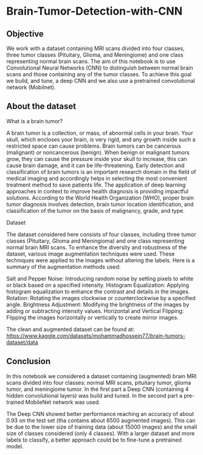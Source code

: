 # Brain-Tumor-Detection-with-CNN

##  Objective

We work with a dataset containing MRI scans divided into four classes, three tumor classes (Pituitary, Glioma, and Meningiome) and one class representing normal brain scans. The aim of this notebook is to use Convolutional Neural Networks (CNN) to distinguish between normal brain scans and those containing any of the tumor classes. To achieve this goal we build, and tune, a deep CNN and we also use a pretrained convolutional network (Mobilnet).

##  About the dataset

What is a brain tumor?

A brain tumor is a collection, or mass, of abnormal cells in your brain. Your skull, which encloses your brain, is very rigid, and any growth inside such a restricted space can cause problems. Brain tumors can be cancerous (malignant) or noncancerous (benign). When benign or malignant tumors grow, they can cause the pressure inside your skull to increase, this can cause brain damage, and it can be life-threatening. Early detection and classification of brain tumors is an important research domain in the field of medical imaging and accordingly helps in selecting the most convenient treatment method to save patients life. The application of deep learning approaches in context to improve health diagnosis is providing impactful solutions. According to the World Health Organization (WHO), proper brain tumor diagnosis involves detection, brain tumor location identification, and classification of the tumor on the basis of malignancy, grade, and type.

Dataset

The dataset considered here consists of four classes, including three tumor classes (Pituitary, Glioma and Meningioma) and one class representing normal brain MRI scans. To enhance the diversity and robustness of the dataset, various image augmentation techniques were used. These techniques were applied to the images without altering the labels. Here is a summary of the augmentation methods used:

Salt and Pepper Noise: Introducing random noise by setting pixels to white or black based on a specified intensity.
Histogram Equalization: Applying histogram equalization to enhance the contrast and details in the images.
Rotation: Rotating the images clockwise or counterclockwise by a specified angle.
Brightness Adjustment: Modifying the brightness of the images by adding or subtracting intensity values.
Horizontal and Vertical Flipping: Flipping the images horizontally or vertically to create mirror images.

The clean and augmented dataset can be found at: https://www.kaggle.com/datasets/mohammadhossein77/brain-tumors-dataset/data

## Conclusion

In this notebook we considered a dataset containing (augmented) brain MRI scans divided into four classes: normal MRI scans, pituitary tumor, glioma tumor, and meningiome tumor. In the first part a Deep CNN (containing 4 hidden convolutional layers) was build and tuned. In the second part a pre-trained MobileNet network was used.

The Deep CNN showed better performance reaching an accuracy of about 0.93 on the test set (tha contains about 6500 augmented images). This can be due to the lower size of training data (about 15000 images) and the small size of classes considered (only 4 classes). With a larger dataset and more labels to classify, a better approach could be to fine-tune a pretrained model. 

